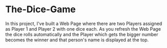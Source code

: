 # The-Dice-Game
In this project, I've built a Web Page where there are two Players assigned as Player 1 and Player 2 with one dice each. As you refresh the Web Page the dice rolls automatically and the Player which gets the bigger number becomes the winner and that person's name is displayed at the top.
